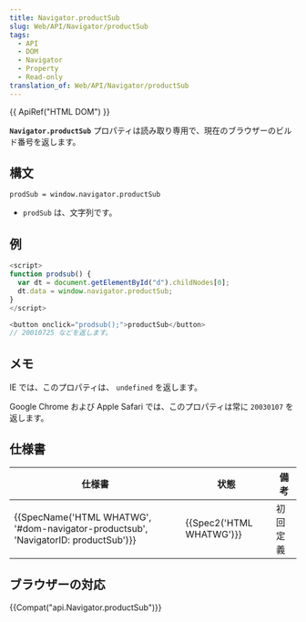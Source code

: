 ```yaml
---
title: Navigator.productSub
slug: Web/API/Navigator/productSub
tags:
  - API
  - DOM
  - Navigator
  - Property
  - Read-only
translation_of: Web/API/Navigator/productSub
---
```

{{ ApiRef("HTML DOM") }}

**`Navigator.productSub`** プロパティは読み取り専用で、現在のブラウザーのビルド番号を返します。

## 構文

    prodSub = window.navigator.productSub

- `prodSub` は、文字列です。

## 例

```js
<script>
function prodsub() {
  var dt = document.getElementById("d").childNodes[0];
  dt.data = window.navigator.productSub;
}
</script>

<button onclick="prodsub();">productSub</button>
// 20010725 などを返します。
```

## メモ

IE では、このプロパティは、 `undefined` を返します。

Google Chrome および Apple Safari では、このプロパティは常に `20030107` を返します。

## 仕様書

| 仕様書                                                                                                           | 状態                             | 備考     |
| ---------------------------------------------------------------------------------------------------------------- | -------------------------------- | -------- |
| {{SpecName('HTML WHATWG', '#dom-navigator-productsub', 'NavigatorID: productSub')}} | {{Spec2('HTML WHATWG')}} | 初回定義 |

## ブラウザーの対応

{{Compat("api.Navigator.productSub")}}
